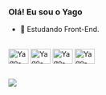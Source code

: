 ### Olá! Eu sou o Yago

- 📘 Estudando Front-End.

<div style="display: inline_block"><br>
  <img align="center" alt="Yago-JAVASCRIPT" height="30" width="40" src="https://cdn.jsdelivr.net/gh/devicons/devicon/icons/html5/html5-original.svg">
  <img align="center" alt="Yago-JAVASCRIPT" height="30" width="40" src="https://cdn.jsdelivr.net/gh/devicons/devicon/icons/css3/css3-original.svg">
  <img align="center" alt="Yago-JAVASCRIPT" height="30" width="40" src="https://cdn.jsdelivr.net/gh/devicons/devicon/icons/javascript/javascript-original.svg">
  <img align="center" alt="Yago-REACT" height="30" width="40" src="https://cdn.jsdelivr.net/gh/devicons/devicon/icons/react/react-original.svg">
</div>

##

<div>
  <a href="https://www.linkedin.com/in/yago-sousa1209/" target="_blank"><img src="https://img.shields.io/badge/-LinkedIn-%230077B5?style=for-the-badge&logo=linkedin&logoColor=white" target="_blank"></a> 
</div>

